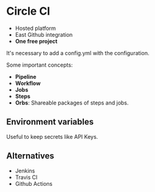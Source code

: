 # Circle CI

- Hosted platform
- East Github integration
- __One free project__

It's necessary to add a config.yml with the configuration.

Some important concepts:

- __Pipeline__
- __Workflow__
- __Jobs__
- __Steps__
- __Orbs__: Shareable packages of steps and jobs.

## Environment variables

Useful to keep secrets like API Keys.

## Alternatives

- Jenkins
- Travis CI
- Github Actions
